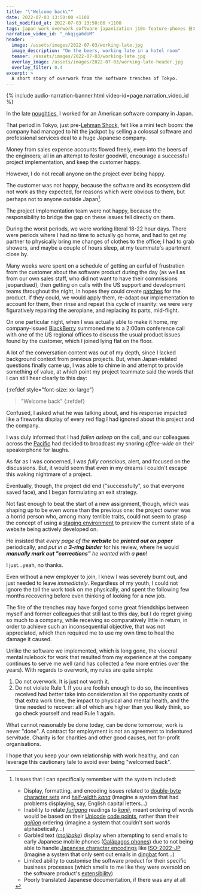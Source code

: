 ```yaml
---
title: "\"Welcome back\""
date: 2022-07-03 13:50:00 +1100
last_modified_at: 2022-07-03 13:50:00 +1100
tags: japan work overwork software japanization j10n feature-phones 日本 ガラケー
narration_video_id: "_nkqjga6doM"
header:
  image: /assets/images/2022-07-03/working-late.jpg
  image_description: "On the beers, working late in a hotel room"
  teaser: /assets/images/2022-07-03/working-late.jpg
  overlay_image: /assets/images/2022-07-03/working-late-header.jpg
  overlay_filter: 0.4
excerpt: >
  A short story of overwork from the software trenches of Tokyo.
---
```


{% include audio-narration-banner.html video-id=page.narration_video_id %}

In the late [noughties][], I worked for an American software company in Japan.

That period in Tokyo, just pre-[Lehman Shock][], felt like a mini tech boom: the
company had managed to hit the jackpot by selling a colossal software and
professional services deal to a huge Japanese company.

Money from sales expense accounts flowed freely, even into the beers of the
engineers; all in an attempt to foster goodwill, encourage a successful
project implementation, and keep the customer happy.

However, I do not recall anyone on the project ever being happy.

The customer was not happy, because the software and its ecosystem did not work
as they expected, for reasons which were obvious to them, but perhaps not to
anyone outside Japan[^1].

The project implementation team were not happy, because the responsibility to
bridge the gap on these issues fell directly on them.

During the worst periods, we were working literal 18-22 hour days. There were
periods where I had no time to actually go home, and had to get my partner to
physically bring me changes of clothes to the office; I had to grab showers, and
maybe a couple of hours sleep, at my teammate's apartment close by.

Many weeks were spent on a schedule of getting an earful of frustration from the
customer about the software product during the day (as well as from our own
sales staff, who did not want to have their commissions jeopardised), then
getting on calls with the US support and development teams throughout the night,
in hopes they could create [patches][] for the product. If they could, we would
apply them, re-adapt our implementation to account for them, then rinse and
repeat this cycle of insanity: we were very figuratively repairing the
aeroplane, and replacing its parts, mid-flight.

On one particular night, when I was actually able to make it home, my
company-issued [BlackBerry][] summoned me to a 2:00am conference call with one
of the US regional offices to discuss the usual product issues found by the
customer, which I joined lying flat on the floor.

A lot of the conversation content was out of my depth, since I lacked background
context from previous projects. But, when Japan-related questions finally came
up, I was able to chime in and attempt to provide something of value, at which
point my project teammate said the words that I can still hear clearly to this
day:

{:refdef style="font-size: xx-large"}
> "Welcome back"
{:refdef}

Confused, I asked what he was talking about, and his response impacted like a
fireworks display of every red flag I had ignored about this project and the
company.

I was duly informed that I had _fallen asleep_ on the call, and our colleagues
across the [Pacific][Pacific Ocean] had decided to broadcast my snoring
_office-wide_ on their speakerphone for laughs.

As far as I was concerned, I was _fully conscious_, alert, and focused on the
discussions. But, it would seem that even in my dreams I couldn't escape this
waking nightmare of a project.

Eventually, though, the project did end ("successfully", so that everyone saved
face), and I began formulating an exit strategy.

Not fast enough to beat the start of a new assignment, though, which was shaping
up to be even worse than the previous one: the project owner was a horrid person
who, among many terrible traits, could not seem to grasp the concept of using a
[staging environment][] to preview the current state of a website being actively
developed on.

He insisted that _every page of the **website**_ be **_printed out on paper_**
periodically, and _put in a **3-ring binder**_ for his review, where he would
_**manually mark out "corrections"** he wanted with a **pen**_!

I just...yeah, no thanks.

Even without a new employer to join, I knew I was severely burnt out, and just
needed to leave _immediately_. Regardless of my youth, I could not ignore the
toll the work took on me physically, and spent the following few months
recovering before even thinking of looking for a new job.

The fire of the trenches may have forged some great friendships between myself
and former colleagues that still last to this day, but I do regret giving so
much to a company, while receiving so comparatively little in return, in order
to achieve such an inconsequential objective, that was not appreciated, which
then required me to use my own time to heal the damage it caused.

Unlike the software we implemented, which is long gone, the visceral mental
rulebook for work that resulted from my experience at the company
continues to serve me well (and has collected a few more entries over the
years). With regards to overwork, my rules are quite simple:

1. Do not overwork. It is just not worth it.
2. Do not violate Rule 1. If you are foolish enough to do so, the incentives
   received had better take into consideration all the opportunity costs of that
   extra work time, the impact to physical and mental health, and the time
   needed to recover: all of which are higher than you likely think, so go check
   yourself and read Rule 1 again.

What cannot reasonably be done today, can be done tomorrow; work is never
"done". A contract for employment is not an agreement to indentured servitude.
Charity is for charities and other good causes, not for-profit organisations.

I hope that you keep your own relationship with work healthy, and can leverage
this cautionary tale to avoid ever being "welcomed back".

[^1]: Issues that I can specifically remember with the system included:

      - Display, formatting, and encoding issues related to
        [double-byte character sets][DBCS] and [half-width _kana_][] (imagine a
        system that had problems displaying, say, English capital letters...)
      - Inability to relate _[furigana][]_ readings to _[kanji]_, meant ordering
        of words would be based on their [Unicode][] [code points][], rather
        than their _[gojūon][]_ ordering (imagine a system that couldn't sort
        words alphabetically...)
      - Garbled text (_[mojibake][]_) display when attempting to send emails to
        early Japanese mobile phones ([Galápagos phones][]) due to not being
        able to handle [Japanese character encodings][] like [ISO-2022-JP][]
        (imagine a system that only sent out emails in [dingbat][] font...)
      - Limited ability to customise the software product for their specific
        business processes (which smells to me like they were oversold on the
        software product's [extensibility][])
      - Poorly translated Japanese documentation, if there was any at all

[BlackBerry]: https://en.wikipedia.org/wiki/BlackBerry
[code points]: https://en.wikipedia.org/wiki/Code_point
[DBCS]: https://en.wikipedia.org/wiki/DBCS
[dingbat]: https://en.wikipedia.org/wiki/Dingbat
[extensibility]: https://en.wikipedia.org/wiki/Extensibility
[furigana]: https://en.wikipedia.org/wiki/Furigana
[Galápagos phones]: https://en.wikipedia.org/wiki/Gal%C3%A1pagos_syndrome#Mobile_phones
[gojūon]: https://en.wikipedia.org/wiki/Goj%C5%ABon
[ISO-2022-JP]: https://en.wikipedia.org/wiki/ISO/IEC_2022#ISO-2022-JP
[Japanese character encodings]: https://en.wikipedia.org/wiki/Japanese_language_and_computers#Character_encodings
[half-width _kana_]: https://en.wikipedia.org/wiki/Half-width_kana
[kana]: https://en.wikipedia.org/wiki/Kana
[kanji]: https://en.wikipedia.org/wiki/Kanji
[mojibake]: https://en.wikipedia.org/wiki/Mojibake
[noughties]: https://en.wiktionary.org/wiki/noughties
[Lehman Shock]: https://en.wikipedia.org/wiki/Bankruptcy_of_Lehman_Brothers
[Pacific Ocean]: https://en.wikipedia.org/wiki/Pacific_Ocean
[patches]: https://en.wikipedia.org/wiki/Patch_(computing)
[professional services]: https://en.wikipedia.org/wiki/Professional_services
[staging environment]: https://en.wikipedia.org/wiki/Deployment_environment#Staging
[Unicode]: https://en.wikipedia.org/wiki/Unicode
